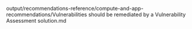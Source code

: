 output/recommendations-reference/compute-and-app-recommendations/Vulnerabilities should be remediated by a Vulnerability Assessment solution.md